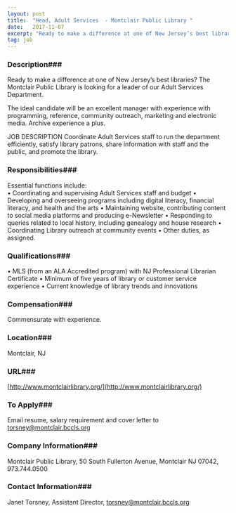 ```yaml
---
layout: post
title:  "Head, Adult Services  - Montclair Public Library "
date:   2017-11-07
excerpt: "Ready to make a difference at one of New Jersey’s best libraries? The Montclair Public Library is looking for a leader of our Adult Services Department. The ideal candidate will be an excellent manager with experience with programming, reference, community outreach, marketing and electronic media. Archive experience a plus. JOB..."
tag: job
---
```


### Description###

Ready to make a difference at one of New Jersey’s best libraries? The Montclair Public Library is looking for a leader of our Adult Services Department. 

The ideal candidate will be an excellent manager with experience with programming, reference, community outreach, marketing and electronic media.  Archive experience a plus. 

JOB DESCRIPTION
Coordinate Adult Services staff to run the department efficiently, satisfy library patrons, share information with staff and the public, and promote the library.  





### Responsibilities###

Essential functions include:  
•	Coordinating and supervising Adult Services staff and budget
•	Developing  and overseeing  programs including digital literacy, financial literacy, and health and the arts 
•	Maintaining website, contributing content to social media platforms and producing e-Newsletter 
•	Responding  to queries related to local history, including genealogy and house research
•	Coordinating  Library outreach at community events
•	Other duties, as assigned. 


### Qualifications###

•	MLS (from an ALA Accredited program) with NJ Professional Librarian Certificate
•	Minimum of five years of library or customer service experience
•	Current knowledge of library trends and innovations



### Compensation###

Commensurate with experience. 


### Location###

Montclair, NJ 


### URL###

[http://www.montclairlibrary.org/](http://www.montclairlibrary.org/)

### To Apply###

Email resume, salary requirement and cover letter to torsney@montclair.bccls.org 


### Company Information###

Montclair Public Library, 50 South Fullerton Avenue, Montclair NJ 07042, 973.744.0500


### Contact Information###

Janet Torsney, Assistant Director, torsney@montclair.bccls.org

